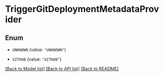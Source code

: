 # TriggerGitDeploymentMetadataProvider

## Enum


* `UNKNOWN` (value: `"UNKNOWN"`)

* `GITHUB` (value: `"GITHUB"`)


[[Back to Model list]](../README.md#documentation-for-models) [[Back to API list]](../README.md#documentation-for-api-endpoints) [[Back to README]](../README.md)


